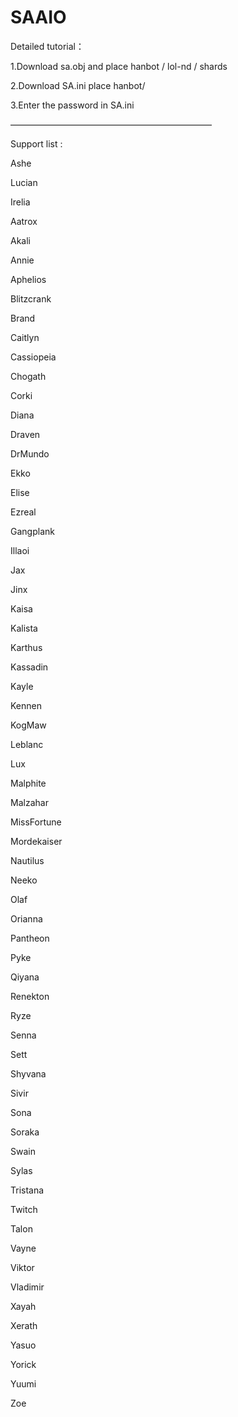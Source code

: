 # SAAIO
Detailed tutorial：

1.Download sa.obj and place hanbot / lol-nd / shards

2.Download SA.ini place hanbot/

3.Enter the password in SA.ini

———————————————————————

Support list :

Ashe

Lucian 

Irelia 

Aatrox 

Akali 

Annie 

Aphelios

Blitzcrank

Brand

Caitlyn

Cassiopeia

Chogath

Corki

Diana

Draven

DrMundo

Ekko

Elise

Ezreal

Gangplank

Illaoi

Jax

Jinx

Kaisa

Kalista

Karthus

Kassadin

Kayle

Kennen

KogMaw

Leblanc

Lux

Malphite

Malzahar

MissFortune

Mordekaiser

Nautilus

Neeko

Olaf

Orianna

Pantheon

Pyke

Qiyana

Renekton

Ryze

Senna

Sett

Shyvana

Sivir

Sona

Soraka

Swain

Sylas

Tristana

Twitch

Talon

Vayne

Viktor

Vladimir

Xayah

Xerath

Yasuo

Yorick

Yuumi

Zoe

